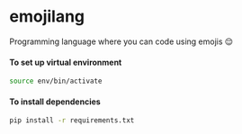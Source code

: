 # emojilang
Programming language where you can code using emojis 😌

#### To set up virtual environment
```bash
source env/bin/activate
```
#### To install dependencies
```bash
pip install -r requirements.txt
```